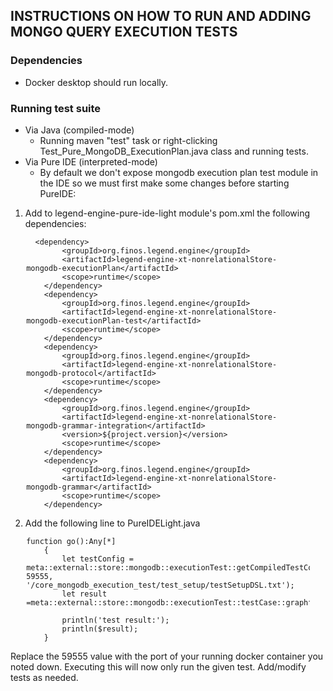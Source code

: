 ## INSTRUCTIONS ON HOW TO RUN AND ADDING MONGO QUERY EXECUTION TESTS

### Dependencies
- Docker desktop should run locally.

### Running test suite
- Via Java (compiled-mode)
  - Running maven "test" task or right-clicking Test_Pure_MongoDB_ExecutionPlan.java class and running tests.
- Via Pure IDE (interpreted-mode)
  - By default we don't expose mongodb execution plan test module in the IDE so we must first make some changes before starting PureIDE:
1. Add to legend-engine-pure-ide-light module's pom.xml the following dependencies:

<div align="center" style="width:100%">
<div style="width:90%" align="left">

      <dependency>
            <groupId>org.finos.legend.engine</groupId>
            <artifactId>legend-engine-xt-nonrelationalStore-mongodb-executionPlan</artifactId>
            <scope>runtime</scope>
        </dependency>
        <dependency>
            <groupId>org.finos.legend.engine</groupId>
            <artifactId>legend-engine-xt-nonrelationalStore-mongodb-executionPlan-test</artifactId>
            <scope>runtime</scope>
        </dependency>
        <dependency>
            <groupId>org.finos.legend.engine</groupId>
            <artifactId>legend-engine-xt-nonrelationalStore-mongodb-protocol</artifactId>
            <scope>runtime</scope>
        </dependency>
        <dependency>
            <groupId>org.finos.legend.engine</groupId>
            <artifactId>legend-engine-xt-nonrelationalStore-mongodb-grammar-integration</artifactId>
            <version>${project.version}</version>
            <scope>runtime</scope>
        </dependency>
        <dependency>
            <groupId>org.finos.legend.engine</groupId>
            <artifactId>legend-engine-xt-nonrelationalStore-mongodb-grammar</artifactId>
            <scope>runtime</scope>
        </dependency>
</div>
</div>

2. Add the following line to PureIDELight.java

<div align="center" style="width:100%">
<div style="width:90%" align="left">

    function go():Any[*]
        {
            let testConfig = meta::external::store::mongodb::executionTest::getCompiledTestConfig('4.1.1', 59555, '/core_mongodb_execution_test/test_setup/testSetupDSL.txt');
            let result =meta::external::store::mongodb::executionTest::testCase::graphfetch::filter::greaterThan::testGreaterThanNumber($testConfig);
    
            println('test result:');
            println($result);
        }
</div>
</div>


Replace the 59555 value with the port of your running docker container you noted down. Executing this will now only run the given test. Add/modify tests as needed.

